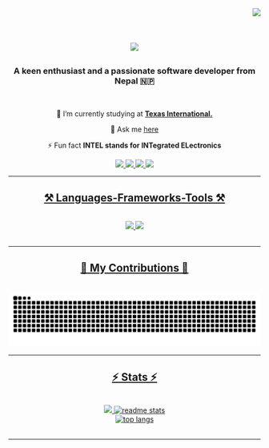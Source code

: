 <div align="right">
<img  src="https://komarev.com/ghpvc/?username=darkkphoenyx&label=Profile%20views&color=0e75b6&style=flat" />
</div>
<!-- <p align="center">
<img src="./cover.gif" alt="banner"/>
</p> -->
<h1 align="center">
    <img src="https://readme-typing-svg.herokuapp.com/?font=Righteous&size=35&center=true&vCenter=true&width=500&height=70&duration=4000&lines=Hi+There!+👋;+I'm+Deepesh!;" />
</h1>

<h3 align="center">A keen enthusiast and a  passionate software developer from Nepal 🇳🇵</h3>

<br/>

<div align="center">
 
 🏫 I’m currently studying at [**Texas International.**](https://texasintl.edu.np/)

💬 Ask me [here](https://github.com/darkkphoenyx/darkkphoenyx/issues)

⚡ Fun fact **INTEL stands for INTegrated ELectronics**

 </div>

<div align="center"> 
  <a href="https://www.linkedin.com/in/deepeshsunuwar/">
    <img src="https://img.shields.io/badge/LinkedIn-0077B5?style=for-the-badge&logo=linkedin&logoColor=white" />
  </a>
  <a href="https://www.facebook.com/deepesh.sunuwar.08">
     <img src="https://img.shields.io/badge/Facebook-005FED?style=for-the-badge&logo=facebook&logoColor=white" /> 
  </a>
  <a href="https://www.instagram.com/sun_deepesh/">
    <img src="https://img.shields.io/badge/Instagram-E4405F?style=for-the-badge&logo=instagram&logoColor=white" />
  </a>
    <a href="https://darkkphoenyx-portfolio.vercel.app/">
     <img src="https://img.shields.io/badge/Portfolio-FF5722?style=for-the-badge&logo=todoist&logoColor=white" />
</div>

 <hr/>
 
<h2 align="center">⚒️ Languages-Frameworks-Tools ⚒️</h2>
<br/>
<div align="center">
    <img src="https://skillicons.dev/icons?i=c,git,linux,html,css,vscode,github,linux,bootstrap,mui" />
    <img src="https://skillicons.dev/icons?i=javascript,typescript,react,tailwind,nodejs,postman,express,mongodb,mysql,postgres" />
    <br>
</div>

<br/>
<hr/>

<div align="center">
  <h2>🐍 My Contributions 🐍</h2>
  <br>
  <img alt="snake eating my contributions" src="https://raw.githubusercontent.com/darkkphoenyx/darkkphoenyx/output/github-contribution-grid-snake.svg" />
  
  <br/>
</div>

<hr/>

<h2 align="center">⚡ Stats ⚡</h2>
<br>
<div align=center>


<img width=390 src="https://github-readme-streak-stats.herokuapp.com/?user=darkkphoenyx&count_private=true&theme=react&border_radius=10">
<img width=390 src="https://github-readme-stats-salesp07.vercel.app/api?username=darkkphoenyx&count_private=true&show_icons=true&theme=react&rank_icon=github&border_radius=10" alt="readme stats" />
<br/>
<img width=325 align="center" src="https://github-readme-stats-salesp07.vercel.app/api/top-langs/?username=darkkphoenyx&hide=HTML&langs_count=8&layout=compact&theme=react&border_radius=10&size_weight=0.5&count_weight=0.5&exclude_repo=github-readme-stats" alt="top langs" />

</div>

<br/>

<hr/>

<br/>
